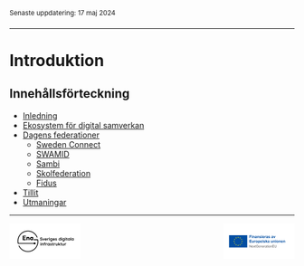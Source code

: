 <sup>Senaste uppdatering: 17 maj 2024</sup>

---------

# Introduktion

## Innehållsförteckning  
- [Inledning](inledning.md)
- [Ekosystem för digital samverkan](ekosystem.md)
- [Dagens federationer](federationer.md)
  - [Sweden Connect](federationer.md#swedenconnect)
  - [SWAMID](federationer.md#swamid)
  - [Sambi](federationer.md#sambi)
  - [Skolfederation](federationer.md#skolfederation)
  - [Fidus](federationer.md#fidus)
- [Tillit](tillit.md)
- [Utmaningar](utmaningar.md)

----

<p>
<img align="left" src="../images/Ena-logo.png" width="25%" Height="25%"></img>
<img align="right" src="../images/NextGenEU-logo.png" width="25%" Height="25%"></img>
</p>


